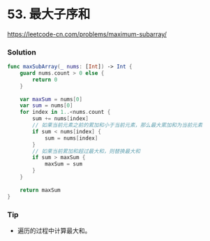 # 53. 最大子序和


<https://leetcode-cn.com/problems/maximum-subarray/>



### Solution


```swift
func maxSubArray(_ nums: [Int]) -> Int {
    guard nums.count > 0 else {
        return 0
    }
    
    var maxSum = nums[0]
    var sum = nums[0]
    for index in 1..<nums.count {
        sum += nums[index]
        // 如果当前元素之前的累加和小于当前元素，那么最大累加和为当前元素
        if sum < nums[index] {
            sum = nums[index]
        }
        // 如果当前累加和超过最大和，则替换最大和
        if sum > maxSum {
            maxSum = sum
        }
    }
    
    return maxSum
}
```

### Tip

- 遍历的过程中计算最大和。

